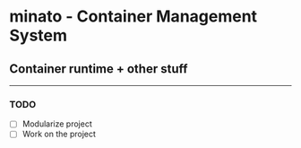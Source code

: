 # minato - Container Management System
## Container runtime + other stuff
---
### TODO
- [ ] Modularize project
- [ ] Work on the project